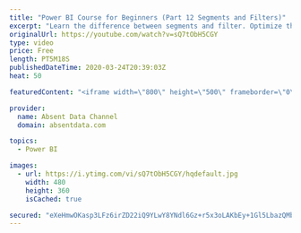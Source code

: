 ```yaml
---
title: "Power BI Course for Beginners (Part 12 Segments and Filters)"
excerpt: "Learn the difference between segments and filter. Optimize the user experience by learn how to make an interactivity using custom filters."
originalUrl: https://youtube.com/watch?v=sQ7tObH5CGY
type: video
price: Free
length: PT5M18S
publishedDateTime: 2020-03-24T20:39:03Z
heat: 50

featuredContent: "<iframe width=\"800\" height=\"500\" frameborder=\"0\" src=\"https://www.youtube.com/embed/sQ7tObH5CGY\" allow=\"accelerometer; autoplay; encrypted-media; gyroscope; picture-in-picture\" allowfullscreen></iframe>"

provider:
  name: Absent Data Channel
  domain: absentdata.com

topics:
  - Power BI

images:
  - url: https://i.ytimg.com/vi/sQ7tObH5CGY/hqdefault.jpg
    width: 480
    height: 360
    isCached: true

secured: "eXeHmwOKasp3LFz6irZD22iQ9YLwY8YNdl6Gz+r5x3oLAKbEy+1Gl5LbazQMbStypdYqV9MFQ1FSS+EMQLPs+6TrlWp9+AJ+vxmsvcMmB/Nd3rAPtk8guRZHore+mjnnc/3He8RCeZ2sqASHM/qenkwd77HU1R1fNk751fh+42Okt7Cu3PPt6fYjXws4YOvosnOSh7nBlIgSIwtGbgvbBEUDYmjQhHi2O9YZkYXipgXFrqaBMplhcluesonNW542l3X4epy2rbOzOFp4ELLBBzYOlF5A964vVIYpFuxbnnY91fpT63/RIJhn2frLJzovbdmhtuhCNQyk1JjRKBeIY4/xYmf/trYNUMY9C5bHIpHnGDahZW2breYi6/BUXsne2zk9kgxXZHoD/o963HgsBLlS4flz5K0LT3w/YmSZ3ug=;lcETX3ifLZwmMkO3eZ2fmQ=="
---
```


